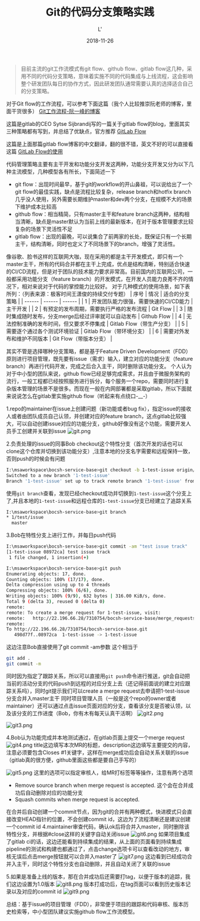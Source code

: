 ﻿---
title: "Git的代码分支策略实践"
date: 2018-11-26
excerpt: "基于git的工作流方案实践"
description: "基于git的工作流方案实践"
gitalk: true
image: "https://lupeier.cn-sh2.ufileos.com/blur-brainstorming-chatting-1881333.jpg"
author: L'
tags:
    - Git
    - DevOps
categories: [ Tech ]
---

>目前主流的git工作流模式有git flow、github flow、gitlab flow这几种，采用不同的代码分支策略，意味着实施不同的代码集成与上线流程，这会影响整个研发团队每日的协作方式，因此研发团队通常需要认真的选择适合自己的分支策略。

对于Git flow的工作流程，可以参考下面这篇（我个人比较推崇阮老师的博客，里面干货很多）
[Git工作流程-阮一峰的博客](http://www.ruanyifeng.com/blog/2015/12/git-workflow.html)

这篇是gitlab的CEO Sytse Sijbrandij写的一篇关于gitlab flow的blog，里面其实三种策略都有写到，并总结了优缺点，官方推荐
[GitLab Flow](https://about.gitlab.com/2014/09/29/gitlab-flow/)

这篇是上面那篇gitlab flow博客的中文翻译，翻的很不错，英文不好的可以直接看这篇
[GitLab Flow的使用](http://www.15yan.com/topic/yi-dong-kai-fa-na-dian-shi/6yueHxcgD9Z/)

代码管理策略主要有主干开发和功能分支开发这两种，功能分支开发又分为以下几种主流模型，几种模型各有所长，下面简述一下

* git flow：出现时间最早，基于git的workflow的开山鼻祖，可以说给出了一个git flow的最佳实践，缺点是流程比较复杂，release branch和hotfix branch几乎没人使用，另外需要长期维护master和dev两个分支，在规模不大的场景下维护成本比较高
* github flow：相当精简，只有master主干和feature branch这两种，结构相当清晰，缺点是master默认为当前上线的最新版本，在对于版本管理要求比较复杂的场景下灵活性不足
* gitlab flow：出现的最晚，可以说集合了前两家的长处，既保证只有一个长期主干，结构清晰，同时也定义了不同场景下的branch，增强了灵活性。

像谷歌、脸书这样的互联网大咖，现在采用的都是主干开发模式，即只有一个master主干，所有的代码合并都在主干上完成，优点是结构清晰，特别适合快速的CI/CD流程，但是对于团队的技术能力要求非常高。目前国内的互联网公司，一般都采用功能分支（feature branch）的开发模式，在开发人员能力良莠不齐的情况下，相对来说对于代码的掌控能力比较好。
对于几种模式的使用场景，如下表所列：（列表来源：极客时间王潇俊的持续交付专题）
| 序号 | 情况 | 适合的分支策略 |
| ------ | ------ | ------ |
| 1 | 开发团队能力很强，需要快速的CI/CD能力 | 主干开发 |
| 2 | 有预定的发布周期，需要执行严格的发布流程 | Git Flow |
| 3 | 随时集成随时发布，分支merge后经过评审就可以自动发布 | Github Flow |
| 4 | 无法控制准确的发布时间，但又要求不停集成 | Gitlab Flow（带生产分支） |
| 5 | 需要逐个通过各个测试环境验证 | Gitlab Flow（带环境分支） |
| 6 | 需要对外发布和维护不同版本 | Git Flow（带版本分支） |

其实不管是选择哪种分支策略，都是基于Feature Driven Development（FDD）原则进行项目管理，既先要有issue（需求）输入，建立对应的功能分支（feature branch）再进行代码开发，完成之后合入主干，同时删除该功能分支。
个人认为对于中小型的团队来说，github flow已经足够完成需求，并且由于微服务架构的流行，一般工程都已经按照服务进行拆分，每个服务一个repo，需要同时进行复杂版本管理的场景不是很多。而现在一般在内网部署都是采取gitlab，所以下面就来说说怎么在gitlab里实施github flow（听起来有点绕口-__-）

1.repo的maintainer在issue上创建问题（新功能或者bug fix），指定issue的接收人或者由团队成员自己认领，并创建对应的feature branch，这点gitlab比较强大，可以自动创建issue对应的功能分支，github好像没有这个功能，需要开发人员手工创建并关联到issue
![git.png](https://upload-images.jianshu.io/upload_images/14871146-5b602ddf4e2af565.png?imageMogr2/auto-orient/strip%7CimageView2/2/w/1240)

2.负责处理的issue的同事Bob checkout这个特性分支（首次开发的话也可以clone这个仓库并切换到该功能分支）,注意本地的分支名字需要和远程保持一致，否则push的时候会有问题

```bash
I:\msaworkspace\bocsh-service-base>git checkout -b 1-test-issue origin/1-test-issue
Switched to a new branch '1-test-issue'
Branch '1-test-issue' set up to track remote branch '1-test-issue' from 'origin'.
```

使用`git branch`查看，发现已经checkout成功并切换到`1-test-issue`这个分支上了,并且本地的`1-test-issue`和远程仓库的`1-test-issue`分支已经建立了追踪关系

```bash
I:\msaworkspace\bocsh-service-base>git branch
* 1/test/issue
  master
```

3.Bob在特性分支上进行工作，并每日push代码

```bash
I:\msaworkspace\bocsh-service-base>git commit -am "test issue track"
[1-test-issue 08972ca] test issue track
 1 file changed, 1 insertion(+)

I:\msaworkspace\bocsh-service-base>git push
Enumerating objects: 17, done.
Counting objects: 100% (17/17), done.
Delta compression using up to 4 threads
Compressing objects: 100% (6/6), done.
Writing objects: 100% (9/9), 632 bytes | 316.00 KiB/s, done.
Total 9 (delta 3), reused 0 (delta 0)
remote:
remote: To create a merge request for 1-test-issue, visit:
remote:   http://22.196.66.28/7310754/bocsh-service-base/merge_requests/new?merge_request%5Bsource_branch%5D=1-test-issue
remote:
To http://22.196.66.28/7310754/bocsh-service-base.git
   498d77f..08972ca  1-test-issue -> 1-test-issue
```

这边注意Bob直接使用了git commit -am参数
这个相当于

```bash
git add .
git commit -m
```

同时因为指定了跟踪关系，所以可以直接用`git push`命令进行推送，git会自动把当前的活动分支的代码push到远程的对应分支上去（还记得前面说的建立对应跟踪关系吗），同时git提示我们可以create a merge request去申请把1-test-issue分支合并入master主干
同时项目管理人员（一般是这个repo的owner或者maintainer）还可以通过点击issue页面对应的分支，查看该分支是否被认领，以及该分支的工作进度（Bob，你有木有每天认真干活啊）
![git2.png](https://upload-images.jianshu.io/upload_images/14871146-6b35c7f6fe3ee892.png?imageMogr2/auto-orient/strip%7CimageView2/2/w/1240)

![git3.png](https://upload-images.jianshu.io/upload_images/14871146-eab127d1b97e7421.png?imageMogr2/auto-orient/strip%7CimageView2/2/w/1240)

4.Bob认为功能完成并本地测试通过，在gitlab页面上提交一个merge request
![git4.png](https://upload-images.jianshu.io/upload_images/14871146-47dc489b9013fea6.png?imageMogr2/auto-orient/strip%7CimageView2/2/w/1240)
title这边填写本次MR的标题，description这边填写主要提交的内容，注意必须要包含Closes #1关键字，这样在merge成功后会自动关系关联的issue（gitlab真的很方便，github里面这些都是要自己手写的）

![git5.png](https://upload-images.jianshu.io/upload_images/14871146-b45ae2f86db166fb.png?imageMogr2/auto-orient/strip%7CimageView2/2/w/1240)
这里的选项可以指定审核人，给MR打标签等等操作，注意有两个选项

* Remove source branch when merge request is accepted.
这个会在合并成功后自动删除对应的功能分支
* Squash commits when merge request is accepted.

在合并后自动创建一个commit节点，因为git的合并有两种模式，快进模式只会直接改变HEAD指针的位置，不会创建commit id，这边为了流程清晰还是建议创建一个commit id
4.maintainer审查代码，确认ok后将合并入master，同时删除该特性分支，并根据#close这样的关键字自动关闭issue
![git6.png](https://upload-images.jianshu.io/upload_images/14871146-836f7827a5da2da4.png?imageMogr2/auto-orient/strip%7CimageView2/2/w/1240)
如果项目集成了gitlab ci的话，这边还能看到持续集成的结果，从上面的页面看到持续集成pipeline的测试和构建也都通过了，点击change选项卡可以查看改动的地方，审核无误后点击merge按钮就可以合并入master了
![git7.png](https://upload-images.jianshu.io/upload_images/14871146-3a8df01e059ac82d.png?imageMogr2/auto-orient/strip%7CimageView2/2/w/1240)
这边看到已经成功合并入主干，同时这个特性分支也自动删除，并且自动关闭了关联的issue

5.如果是准备上线的版本，那在合并成功后还需要打tag，以便于版本的追踪，我们这边设置为1.0版本
![git8.png](https://upload-images.jianshu.io/upload_images/14871146-d73935f9933b7dc0.png?imageMogr2/auto-orient/strip%7CimageView2/2/w/1240)
版本打成功后，在tag页面可以看到历史版本记录以及对应的commit id
![git9.png](https://upload-images.jianshu.io/upload_images/14871146-a4ebf3e430acc942.png?imageMogr2/auto-orient/strip%7CimageView2/2/w/1240)

总结：基于issue的项目管理（FDD），非常便于项目的跟踪和代码审核、版本历史检索等，中小型团队建议实施github flow工作流模型。
